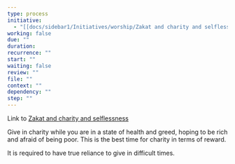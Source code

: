 ```yaml
---
type: process
initiative:
  - "[[docs/sidebar1/Initiatives/worship/Zakat and charity and selflessness|Zakat and charity and selflessness]]"
working: false
due: ""
duration: 
recurrence: ""
start: ""
waiting: false
review: ""
file: ""
context: ""
dependency: ""
step: ""
---
```


Link to [Zakat and charity and selflessness](docs/sidebar1/Initiatives/worship/Zakat%20and%20charity%20and%20selflessness.md)

Give in charity while you are in a state of health and greed, hoping to be rich and afraid of being poor. This is the best time for charity in terms of reward.

It is required to have true reliance to give in difficult times.
